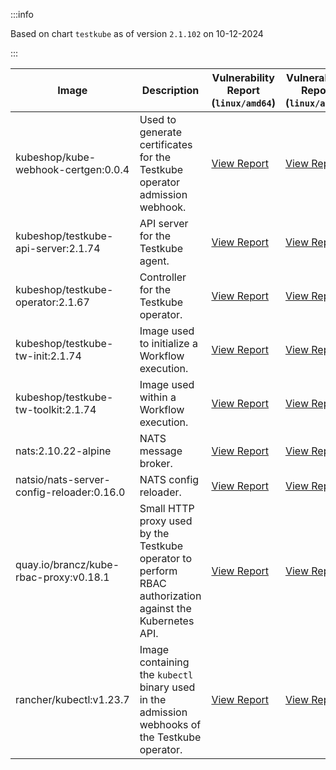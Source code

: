 :::info

Based on chart `testkube` as of version `2.1.102` on 10-12-2024

:::

| Image | Description | Vulnerability Report (`linux/amd64`) | Vulnerability Report (`linux/arm64`) | Docker Image |
|-------|-------------|----------------------------------------|----------------------------------------|-------------|
| kubeshop/kube-webhook-certgen:0.0.4 | Used to generate certificates for the Testkube operator admission webhook. | [View Report](./kube-webhook-certgen-0.0.4_linux_amd64.md) | [View Report](./kube-webhook-certgen-0.0.4_linux_arm64.md) | [View Image](https://hub.docker.com/layers/kubeshop/kube-webhook-certgen/0.0.4/images/sha256-321e434a68754a8449e0b856f0fc5d1f7012933c9ea00a2268b2333ba0e41f3c?context=explore) |
| kubeshop/testkube-api-server:2.1.74 | API server for the Testkube agent. | [View Report](./testkube-api-server-2.1.74_linux_amd64.md) | [View Report](./testkube-api-server-2.1.74_linux_arm64.md) | [View Image](https://hub.docker.com/layers/kubeshop/testkube-api-server/2.1.74/images/sha256-0a152ed21df2df4db80f855ffd382a31c8d738bc0b2465c2ed7ea1145e44621f?context=explore) |
| kubeshop/testkube-operator:2.1.67 | Controller for the Testkube operator. | [View Report](./testkube-operator-2.1.67_linux_amd64.md) | [View Report](./testkube-operator-2.1.67_linux_arm64.md) | [View Image](https://hub.docker.com/layers/kubeshop/testkube-operator/2.1.67/images/sha256-bdb3372de099a261a7ca5c9f3063cad4b476facb5f18795b065c2c7dfca78365?context=explore) |
| kubeshop/testkube-tw-init:2.1.74 | Image used to initialize a Workflow execution. | [View Report](./testkube-tw-init-2.1.74_linux_amd64.md) | [View Report](./testkube-tw-init-2.1.74_linux_arm64.md) | [View Image](https://hub.docker.com/layers/kubeshop/testkube-tw-init/2.1.74/images/sha256-15906dc6b0c1a95d3ea498a2b6a0ee614ebdf2a4f6f2e571025f981c6e323e53?context=explore) |
| kubeshop/testkube-tw-toolkit:2.1.74 | Image used within a Workflow execution. | [View Report](./testkube-tw-toolkit-2.1.74_linux_amd64.md) | [View Report](./testkube-tw-toolkit-2.1.74_linux_arm64.md) | [View Image](https://hub.docker.com/layers/kubeshop/testkube-tw-toolkit/2.1.74/images/sha256-ffbc065a4a13be5135cca2bfcff0a3ed2d55171ebb26e6eb88c2956637956305?context=explore) |
| nats:2.10.22-alpine | NATS message broker. | [View Report](./nats-2.10.22-alpine_linux_amd64.md) | [View Report](./nats-2.10.22-alpine_linux_arm64.md) | [View Image](https://hub.docker.com/layers/library/nats/2.10.22-alpine/images/sha256-aa536352f09b109b909e8bfbf9859a40601481bb3742ebc7a09cfaf638622407?context=explore) |
| natsio/nats-server-config-reloader:0.16.0 | NATS config reloader. | [View Report](./nats-server-config-reloader-0.16.0_linux_amd64.md) | [View Report](./nats-server-config-reloader-0.16.0_linux_arm64.md) | [View Image](https://hub.docker.com/layers/natsio/nats-server-config-reloader/0.16.0/images/sha256-6e1f185d0f39fdf6032872bd20f1ce134d4e18c923d55f7cf93d40afcf6a8ffe?context=explore) |
| quay.io/brancz/kube-rbac-proxy:v0.18.1 | Small HTTP proxy used by the Testkube operator to perform RBAC authorization against the Kubernetes API. | [View Report](./kube-rbac-proxy-v0.18.1_linux_amd64.md) | [View Report](./kube-rbac-proxy-v0.18.1_linux_arm64.md) | [View Image](https://quay.io/repository/brancz/kube-rbac-proxy?tab=tags) |
| rancher/kubectl:v1.23.7 | Image containing the `kubectl` binary used in the admission webhooks of the Testkube operator. | [View Report](./kubectl-v1.23.7_linux_amd64.md) | [View Report](./kubectl-v1.23.7_linux_arm64.md) | [View Image](https://hub.docker.com/layers/rancher/kubectl/v1.23.7/images/sha256-139cffe27d95d9b3cdeb782a7456cf5eb6a2d18b7a90b85a2c0bde4ff295bae8?context=explore) |
